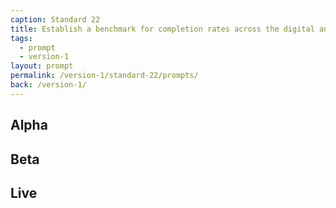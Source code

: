 ```yaml
---
caption: Standard 22
title: Establish a benchmark for completion rates across the digital and assisted digital service. Report performance data on the Performance Platform.
tags:
  - prompt
  - version-1
layout: prompt
permalink: /version-1/standard-22/prompts/
back: /version-1/
---
```


## Alpha

## Beta

## Live

